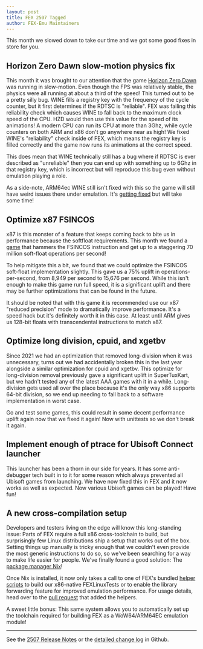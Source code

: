 ```yaml
---
layout: post
title: FEX 2507 Tagged
author: FEX-Emu Maintainers
---
```


This month we slowed down to take our time and we got some good fixes in store for you.

## Horizon Zero Dawn slow-motion physics fix
This month it was brought to our attention that the game [Horizon Zero Dawn](https://store.steampowered.com/app/2561580/Horizon_Zero_Dawn_Remastered/) was running in slow-motion. Even though the FPS was relatively stable, the physics were all running at about a third of the speed!
This turned out to be a pretty silly bug. WINE fills a registry key with the frequency of the cycle counter, but it first determines if the RDTSC is
"reliable". FEX was failing this reliability check which causes WINE to fall back to the maximum clock speed of the CPU. HZD would then use this value
for the speed of its animations! A modern CPU can run its CPU at more than 3Ghz, while cycle counters on both ARM and x86 don't go anywhere near as
high! We fixed WINE's "reliability" check inside of FEX, which means the registry key is filled correctly and the game now runs its animations at the correct speed.

This does mean that WINE technically still has a bug where if RDTSC is ever described as "unreliable" then you can end up with something up to 6Ghz in
that registry key, which is incorrect but will reproduce this bug even without emulation playing a role.

As a side-note, ARM64ec WINE still isn't fixed with this so the game will still have weird issues there under emulation. It's [getting
fixed](https://gitlab.winehq.org/wine/wine/-/merge_requests/8506) but will take some time!

## Optimize x87 FSINCOS
x87 is this monster of a feature that keeps coming back to bite us in performance because the softfloat requirements. This month we found a
[game](https://wiki.fex-emu.com/index.php/Bayonetta) that hammers the FSINCOS instruction and get up to a staggering 70 million soft-float operations
per second!

To help mitigate this a bit, we found that we could optimize the FSINCOS soft-float implementation slightly. This gave us a 75% uplift in
operations-per-second, from 8,949 per second to 15,676 per second. While this isn't enough to make this game run full speed, it is a significant
uplift and there may be further optimizations that can be found in the future.

It should be noted that with this game it is recommended use our x87 "reduced precision" mode to dramatically improve performance. It's a speed hack
but it's definitely worth it in this case. At least until ARM gives us 128-bit floats with transcendental instructions to match x87.

## Optimize long division, cpuid, and xgetbv
Since 2021 we had an optimization that removed long-division when it was unnecessary, turns out we had accidentally broken this in the last year
alongside a similar optimization for cpuid and xgetbv. This optimize for long-division removal previously gave a significant uplift in SuperTuxKart,
but we hadn't tested any of the latest AAA games with it in a while. Long-division gets used all over the place because it's the only way x86 supports
64-bit division, so we end up needing to fall back to a software implementation in worst case.

Go and test some games, this could result in some decent performance uplift again now that we fixed it again! Now with unittests so we don't break it
again.

## Implement enough of ptrace for Ubisoft Connect launcher
This launcher has been a thorn in our side for years. It has some anti-debugger tech built in to it for some reason which always prevented all Ubisoft
games from launching. We have now fixed this in FEX and it now works as well as expected. Now various Ubisoft games can be played! Have fun!

## A new cross-compilation setup

Developers and testers living on the edge will know this long-standing issue: Parts of FEX require a full x86 cross-toolchain to build, but surprisingly few Linux distributions ship a setup that works out of the box. Setting things up manually is tricky enough that we couldn't even provide the most generic instructions to do so, so we've been searching for a way to make life easier for people. We've finally found a good solution: The [package manager Nix](https://en.wikipedia.org/wiki/Nix_(package_manager))!

Once Nix is installed, it now only takes a call to one of FEX's bundled [helper scripts](https://github.com/FEX-Emu/FEX/tree/main/Data/nix) to build our x86-native FEXLinuxTests or to enable the library forwarding feature for improved emulation performance. For usage details, head over to the [pull request](https://github.com/FEX-Emu/FEX/pull/4632/) that added the helpers.

A sweet little bonus: This same system allows you to automatically set up the toolchain required for building FEX as a WoW64/ARM64EC emulation module!

---

See the [2507 Release Notes](https://github.com/FEX-Emu/FEX/releases/tag/FEX-2507) or the [detailed change log](https://github.com/FEX-Emu/FEX/compare/FEX-2506...FEX-2507) in Github.
